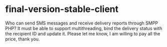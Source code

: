 # final-version-stable-client
Who can send SMS messages and receive delivery reports through SMPP PHP? It must be able to support multithreading, bind the delivery status with the recipient ID and update it. Please let me know, I am willing to pay all the price, thank you.
